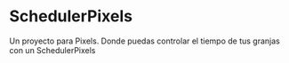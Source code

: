 # SchedulerPixels
Un proyecto para Pixels. Donde puedas controlar el tiempo de tus granjas con un SchedulerPixels
